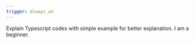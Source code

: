 ```yaml
---
trigger: always_on
---
```


Explain Typescript codes with simple example for better explanation. I am a beginner.
